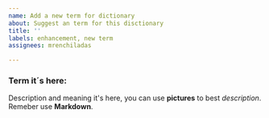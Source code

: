 ```yaml
---
name: Add a new term for dictionary
about: Suggest an term for this disctionary
title: ''
labels: enhancement, new term
assignees: mrenchiladas

---
```


### Term it´s here:
Description and meaning it's here, you can use **pictures** to best *description*. Remeber use **Markdown**.

